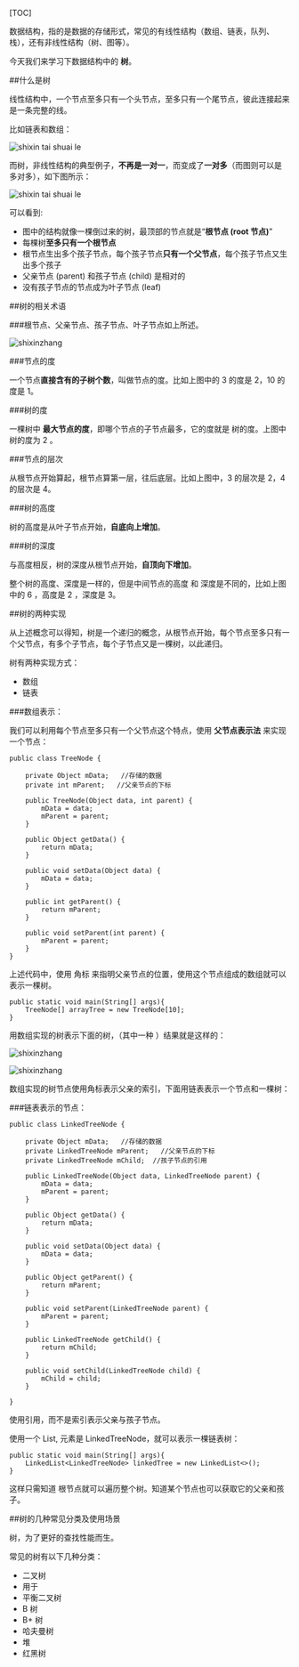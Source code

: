 [TOC]

数据结构，指的是数据的存储形式，常见的有线性结构（数组、链表，队列、栈），还有非线性结构（树、图等）。

今天我们来学习下数据结构中的 **树**。

##什么是树

线性结构中，一个节点至多只有一个头节点，至多只有一个尾节点，彼此连接起来是一条完整的线。

比如链表和数组：

![shixin tai shuai le](http://img.blog.csdn.net/20161111211817802)


而树，非线性结构的典型例子，**不再是一对一**，而变成了**一对多**（而图则可以是 多对多），如下图所示：

![shixin tai shuai le](http://img.blog.csdn.net/20161111212248502)


可以看到:

- 图中的结构就像一棵倒过来的树，最顶部的节点就是“**根节点 (root 节点)**”
- 每棵树**至多只有一个根节点**
- 根节点生出多个孩子节点，每个孩子节点**只有一个父节点**，每个孩子节点又生出多个孩子
- 父亲节点 (parent) 和孩子节点 (child) 是相对的
- 没有孩子节点的节点成为叶子节点 (leaf)

##树的相关术语

###根节点、父亲节点、孩子节点、叶子节点如上所述。

![shixinzhang](http://img.blog.csdn.net/20161112192748032)

###节点的度

一个节点**直接含有的子树个数**，叫做节点的度。比如上图中的 3 的度是 2，10 的度是 1。

###树的度

一棵树中 **最大节点的度**，即哪个节点的子节点最多，它的度就是 树的度。上图中树的度为 2 。

###节点的层次

从根节点开始算起，根节点算第一层，往后底层。比如上图中，3 的层次是 2，4 的层次是 4。

###树的高度

树的高度是从叶子节点开始，**自底向上增加**。

###树的深度

与高度相反，树的深度从根节点开始，**自顶向下增加**。

整个树的高度、深度是一样的，但是中间节点的高度 和 深度是不同的，比如上图中的 6 ，高度是 2 ，深度是 3。

##树的两种实现


从上述概念可以得知，树是一个递归的概念，从根节点开始，每个节点至多只有一个父节点，有多个子节点，每个子节点又是一棵树，以此递归。


树有两种实现方式：

- 数组
- 链表

###数组表示：

我们可以利用每个节点至多只有一个父节点这个特点，使用 **父节点表示法** 来实现一个节点：

	public class TreeNode {

    	private Object mData;   //存储的数据
    	private int mParent;   //父亲节点的下标

	    public TreeNode(Object data, int parent) {
	        mData = data;
	        mParent = parent;
	    }
	
	    public Object getData() {
	        return mData;
	    }
	
	    public void setData(Object data) {
	        mData = data;
	    }
	
	    public int getParent() {
	        return mParent;
	    }
	
	    public void setParent(int parent) {
	        mParent = parent;
	    }
	}

上述代码中，使用 角标 来指明父亲节点的位置，使用这个节点组成的数组就可以表示一棵树。

	public static void main(String[] args){
        TreeNode[] arrayTree = new TreeNode[10];
    }

用数组实现的树表示下面的树，（其中一种 ）结果就是这样的：


![shixinzhang](http://img.blog.csdn.net/20161112192748032)

![shixinzhang](http://img.blog.csdn.net/20161112223704256)


数组实现的树节点使用角标表示父亲的索引，下面用链表表示一个节点和一棵树：

###链表表示的节点：

	public class LinkedTreeNode {

	    private Object mData;   //存储的数据
	    private LinkedTreeNode mParent;   //父亲节点的下标
	    private LinkedTreeNode mChild;	//孩子节点的引用
	
	    public LinkedTreeNode(Object data, LinkedTreeNode parent) {
	        mData = data;
	        mParent = parent;
	    }
	
	    public Object getData() {
	        return mData;
	    }
	
	    public void setData(Object data) {
	        mData = data;
	    }
	
	    public Object getParent() {
	        return mParent;
	    }
	
	    public void setParent(LinkedTreeNode parent) {
	        mParent = parent;
	    }
	
	    public LinkedTreeNode getChild() {
	        return mChild;
	    }
	
	    public void setChild(LinkedTreeNode child) {
	        mChild = child;
	    }
	
	}

使用引用，而不是索引表示父亲与孩子节点。

使用一个 List, 元素是 LinkedTreeNode，就可以表示一棵链表树：

    public static void main(String[] args){
        LinkedList<LinkedTreeNode> linkedTree = new LinkedList<>();
    }

这样只需知道 根节点就可以遍历整个树。知道某个节点也可以获取它的父亲和孩子。

##树的几种常见分类及使用场景

树，为了更好的查找性能而生。

常见的树有以下几种分类：

- 二叉树
 - 用于
- 平衡二叉树
- B 树
- B+ 树
- 哈夫曼树
- 堆
- 红黑树




